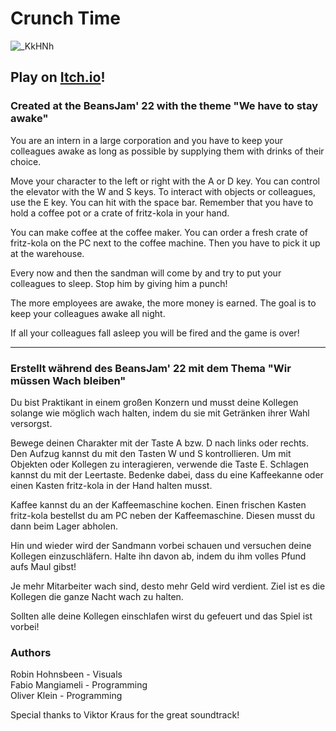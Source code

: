 # Crunch Time
![_KkHNh](https://user-images.githubusercontent.com/92296151/210092622-824af8b6-ac30-4d6e-86a7-8705ea74529d.png)

## Play on [Itch.io](https://zwietabak.itch.io/crunch-time)!

### Created at the BeansJam' 22 with the theme "We have to stay awake"

You are an intern in a large corporation and you have to keep your colleagues awake as long as possible by supplying them with drinks of their choice.

Move your character to the left or right with the A or D key. You can control the elevator with the W and S keys. To interact with objects or colleagues, use the E key. You can hit with the space bar. Remember that you have to hold a coffee pot or a crate of fritz-kola in your hand.

You can make coffee at the coffee maker. You can order a fresh crate of fritz-kola on the PC next to the coffee machine. Then you have to pick it up at the warehouse.

Every now and then the sandman will come by and try to put your colleagues to sleep. Stop him by giving him a punch!

The more employees are awake, the more money is earned. The goal is to keep your colleagues awake all night.

If all your colleagues fall asleep you will be fired and the game is over!

---
### Erstellt während des BeansJam' 22 mit dem Thema "Wir müssen Wach bleiben"

Du bist Praktikant in einem großen Konzern und musst deine Kollegen solange wie möglich wach halten, indem du sie mit Getränken ihrer Wahl versorgst.

Bewege deinen Charakter mit der Taste A bzw. D nach links oder rechts. Den Aufzug kannst du mit den Tasten W und S kontrollieren. Um mit Objekten oder Kollegen zu interagieren, verwende die Taste E. Schlagen kannst du mit der Leertaste. Bedenke dabei, dass du eine Kaffeekanne oder einen Kasten fritz-kola in der Hand halten musst.

Kaffee kannst du an der Kaffeemaschine kochen. Einen frischen Kasten fritz-kola bestellst du am PC neben der Kaffeemaschine. Diesen musst du dann beim Lager abholen.

Hin und wieder wird der Sandmann vorbei schauen und versuchen deine Kollegen einzuschläfern. Halte ihn davon ab, indem du ihm volles Pfund aufs Maul gibst!

Je mehr Mitarbeiter wach sind, desto mehr Geld wird verdient. Ziel ist es die Kollegen die ganze Nacht wach zu halten.

Sollten alle deine Kollegen einschlafen wirst du gefeuert und das Spiel ist vorbei!

### Authors
Robin Hohnsbeen - Visuals <br>
Fabio Mangiameli - Programming <br>
Oliver Klein - Programming <br>

Special thanks to Viktor Kraus for the great soundtrack!
